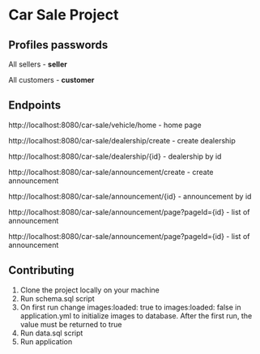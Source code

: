 # Car Sale Project

## Profiles passwords

All sellers - **seller**

All customers - **customer**

## Endpoints

http://localhost:8080/car-sale/vehicle/home - home page

http://localhost:8080/car-sale/dealership/create - create dealership

http://localhost:8080/car-sale/dealership/{id} - dealership by id

http://localhost:8080/car-sale/announcement/create - create announcement

http://localhost:8080/car-sale/announcement/{id} - announcement by id

http://localhost:8080/car-sale/announcement/page?pageId={id} - list of announcement

http://localhost:8080/car-sale/announcement/page?pageId={id} - list of announcement

## Contributing

1. Clone the project locally on your machine
2. Run schema.sql script
3. On first run change images:loaded: true to images:loaded: false in application.yml to initialize images to database. After the first run, the value must be returned to true
4. Run data.sql script 
5. Run application